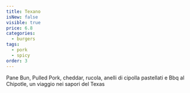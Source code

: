 ```yaml
---
title: Texano
isNew: false
visible: true
price: 6.8
categories:
  - burgers
tags:
  - pork
  - spicy
order: 3
---
```


Pane Bun, Pulled Pork, cheddar, rucola, anelli di cipolla pastellati e Bbq al Chipotle, un viaggio nei sapori del Texas

